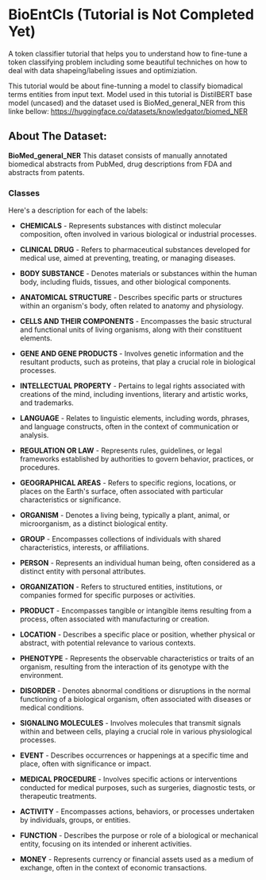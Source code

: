 # BioEntCls (Tutorial is Not Completed Yet)
A token classifier tutorial that helps you to understand how to fine-tune a token classifying problem including some beautiful techniches on how to deal with data shapeing/labeling issues and optimiziation.

This tutorial would be about fine-tunning a model to classify biomadical terms entities from input text. Model used in this tutorial is DistilBERT base model (uncased) and the dataset used is BioMed_general_NER from this linke bellow:
https://huggingface.co/datasets/knowledgator/biomed_NER

## About The Dataset:
**BioMed_general_NER**
This dataset consists of manually annotated biomedical abstracts from PubMed, drug descriptions from FDA and abstracts from patents.

### Classes
Here's a description for each of the labels:

* **CHEMICALS** - Represents substances with distinct molecular composition, often involved in various biological or industrial processes.

* **CLINICAL DRUG** - Refers to pharmaceutical substances developed for medical use, aimed at preventing, treating, or managing diseases.

* **BODY SUBSTANCE** - Denotes materials or substances within the human body, including fluids, tissues, and other biological components.

* **ANATOMICAL STRUCTURE** - Describes specific parts or structures within an organism's body, often related to anatomy and physiology.

* **CELLS AND THEIR COMPONENTS** - Encompasses the basic structural and functional units of living organisms, along with their constituent elements.

* **GENE AND GENE PRODUCTS** - Involves genetic information and the resultant products, such as proteins, that play a crucial role in biological processes.

* **INTELLECTUAL PROPERTY** - Pertains to legal rights associated with creations of the mind, including inventions, literary and artistic works, and trademarks.

* **LANGUAGE** - Relates to linguistic elements, including words, phrases, and language constructs, often in the context of communication or analysis.

* **REGULATION OR LAW** - Represents rules, guidelines, or legal frameworks established by authorities to govern behavior, practices, or procedures.

* **GEOGRAPHICAL AREAS** - Refers to specific regions, locations, or places on the Earth's surface, often associated with particular characteristics or significance.

* **ORGANISM** - Denotes a living being, typically a plant, animal, or microorganism, as a distinct biological entity.

* **GROUP** - Encompasses collections of individuals with shared characteristics, interests, or affiliations.

* **PERSON** - Represents an individual human being, often considered as a distinct entity with personal attributes.

* **ORGANIZATION** - Refers to structured entities, institutions, or companies formed for specific purposes or activities.

* **PRODUCT** - Encompasses tangible or intangible items resulting from a process, often associated with manufacturing or creation.

* **LOCATION** - Describes a specific place or position, whether physical or abstract, with potential relevance to various contexts.

* **PHENOTYPE** - Represents the observable characteristics or traits of an organism, resulting from the interaction of its genotype with the environment.

* **DISORDER** - Denotes abnormal conditions or disruptions in the normal functioning of a biological organism, often associated with diseases or medical conditions.

* **SIGNALING MOLECULES** - Involves molecules that transmit signals within and between cells, playing a crucial role in various physiological processes.

* **EVENT** - Describes occurrences or happenings at a specific time and place, often with significance or impact.

* **MEDICAL PROCEDURE** - Involves specific actions or interventions conducted for medical purposes, such as surgeries, diagnostic tests, or therapeutic treatments.

* **ACTIVITY** - Encompasses actions, behaviors, or processes undertaken by individuals, groups, or entities.

* **FUNCTION** - Describes the purpose or role of a biological or mechanical entity, focusing on its intended or inherent activities.

* **MONEY** - Represents currency or financial assets used as a medium of exchange, often in the context of economic transactions.
  
